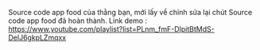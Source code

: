 Source code app food của thằng bạn, mới lấy về chỉnh sửa lại chút
Source code app food đã hoàn thành.
Link demo : https://www.youtube.com/playlist?list=PLnm_fmF-DIpitBtMdS-DelJ6gkpLZmqxx
